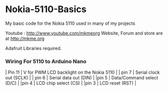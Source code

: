 # Nokia-5110-Basics
My basic code for the Nokia 5110 used in many of my projects

Youtube : http://www.youtube.com/mkmeorg
Website, Forum and store are at http://mkme.org

Adafruit Libraries required.

### Wiring For 5110 to Arduino Nano

| Pin 11 |  V for PWM LCD backlight on the Nokia 5110  |
| pin 7  |  Serial clock out (SCLK) |
| pin 6  | Serial data out (DIN) |
|pin 5   | Data/Command select (D/C) |
|pin 4   | LCD chip select (CS)  |
|pin 3   | LCD reset (RST) |
